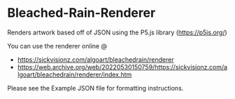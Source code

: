 # Bleached-Rain-Renderer
Renders artwork based off of JSON using the P5.js library (https://p5js.org/)

You can use the renderer online @
* https://sickvisionz.com/algoart/bleachedrain/renderer
* https://web.archive.org/web/20220530150759/https://sickvisionz.com/algoart/bleachedrain/renderer/index.htm

Please see the Example JSON file for formatting instructions.
